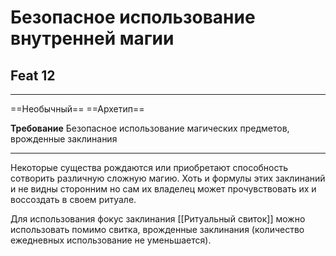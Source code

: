 # Безопасное использование внутренней магии
## Feat 12 

---

==Необычный== ==Архетип==

**Требование** Безопасное использование магических предметов, врожденные заклинания

---

Некоторые существа рождаются или приобретают способность сотворить различную сложную магию. Хоть и формулы этих заклинаний и не видны сторонним но сам их владелец может прочувствовать их и воссоздать в своем ритуале.

Для использования фокус заклинания [[Ритуальный свиток]] можно использовать помимо свитка, врожденные заклинания (количество ежедневных использование не уменьшается).
